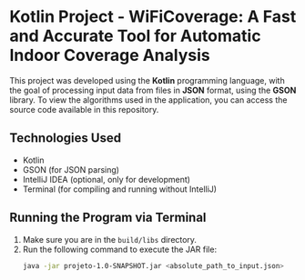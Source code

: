 # Kotlin Project - WiFiCoverage: A Fast and Accurate Tool for Automatic Indoor Coverage Analysis

This project was developed using the **Kotlin** programming language, with the goal of processing input data from files in **JSON** format, using the **GSON** library.
To view the algorithms used in the application, you can access the source code available in this repository.
## Technologies Used

- Kotlin
- GSON (for JSON parsing)
- IntelliJ IDEA (optional, only for development)
- Terminal (for compiling and running without IntelliJ)

## Running the Program via Terminal

1. Make sure you are in the `build/libs` directory.
2. Run the following command to execute the JAR file:
   ```bash
   java -jar projeto-1.0-SNAPSHOT.jar <absolute_path_to_input.json>
   
